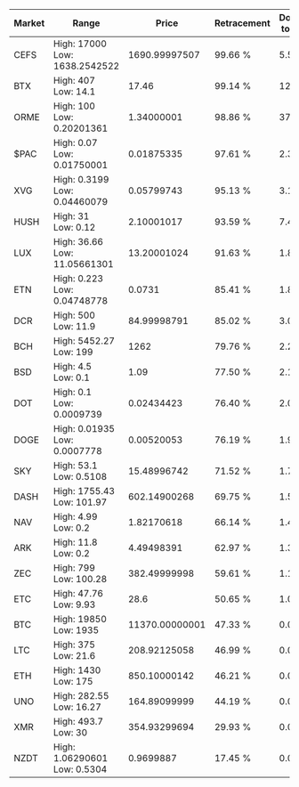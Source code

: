 | Market | Range | Price| Retracement | Doubles to 50% |
| --- | --- | --- | --- | --- |
| CEFS | High: 17000<br />Low: 1638.2542522 | 1690.99997507 | 99.66 % | 5.51 |
| BTX | High: 407<br />Low: 14.1 | 17.46 | 99.14 % | 12.06 |
| ORME | High: 100<br />Low: 0.20201361 | 1.34000001 | 98.86 % | 37.39 |
| $PAC | High: 0.07<br />Low: 0.01750001 | 0.01875335 | 97.61 % | 2.33 |
| XVG | High: 0.3199<br />Low: 0.04460079 | 0.05799743 | 95.13 % | 3.14 |
| HUSH | High: 31<br />Low: 0.12 | 2.10001017 | 93.59 % | 7.41 |
| LUX | High: 36.66<br />Low: 11.05661301 | 13.20001024 | 91.63 % | 1.81 |
| ETN | High: 0.223<br />Low: 0.04748778 | 0.0731 | 85.41 % | 1.85 |
| DCR | High: 500<br />Low: 11.9 | 84.99998791 | 85.02 % | 3.01 |
| BCH | High: 5452.27<br />Low: 199 | 1262 | 79.76 % | 2.24 |
| BSD | High: 4.5<br />Low: 0.1 | 1.09 | 77.50 % | 2.11 |
| DOT | High: 0.1<br />Low: 0.0009739 | 0.02434423 | 76.40 % | 2.07 |
| DOGE | High: 0.01935<br />Low: 0.0007778 | 0.00520053 | 76.19 % | 1.94 |
| SKY | High: 53.1<br />Low: 0.5108 | 15.48996742 | 71.52 % | 1.73 |
| DASH | High: 1755.43<br />Low: 101.97 | 602.14900268 | 69.75 % | 1.54 |
| NAV | High: 4.99<br />Low: 0.2 | 1.82170618 | 66.14 % | 1.42 |
| ARK | High: 11.8<br />Low: 0.2 | 4.49498391 | 62.97 % | 1.33 |
| ZEC | High: 799<br />Low: 100.28 | 382.49999998 | 59.61 % | 1.18 |
| ETC | High: 47.76<br />Low: 9.93 | 28.6 | 50.65 % | 1.01 |
| BTC | High: 19850<br />Low: 1935 | 11370.00000001 | 47.33 % | 0.00 |
| LTC | High: 375<br />Low: 21.6 | 208.92125058 | 46.99 % | 0.00 |
| ETH | High: 1430<br />Low: 175 | 850.10000142 | 46.21 % | 0.00 |
| UNO | High: 282.55<br />Low: 16.27 | 164.89099999 | 44.19 % | 0.00 |
| XMR | High: 493.7<br />Low: 30 | 354.93299694 | 29.93 % | 0.00 |
| NZDT | High: 1.06290601<br />Low: 0.5304 | 0.9699887 | 17.45 % | 0.00 |
